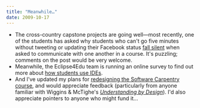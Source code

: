 ```yaml
---
title: "Meanwhile…"
date: 2009-10-17
---
```

<ul>
  <li>The cross-country capstone projects are going well—most recently, one of the students has asked why students who can't go five minutes without tweeting or updating their Facebook status <a href="http://ucosp.wordpress.com/2009/10/13/talkin-bout-my-generation/">fall silent</a> when asked to communicate with one another in a course. It's puzzling; comments on the post would be very welcome.</li>
  <li>Meanwhile, the Eclipse4Edu team is running an online survey to find out more about <a href="http://deugo.carleton.ca/esurvey/participationPostSurvey.action?id=4028804a240b4a2d0124546410a20004&amp;password=">how students use IDEs</a>.</li>
  <li>And I've updated my plans for <a href="http://softwarecarpentry.wordpress.com/a-fresh-start/">redesigning the Software Carpentry course</a>, and would appreciate feedback (particularly from anyone familiar with Wiggins &amp; McTighe's <a href="http://www.amazon.com/Understanding-Design-Expanded-Grant-Wiggins/dp/0131950843"><em>Understanding by Design</em></a>). I'd also appreciate pointers to anyone who might fund it…</li>
</ul>
